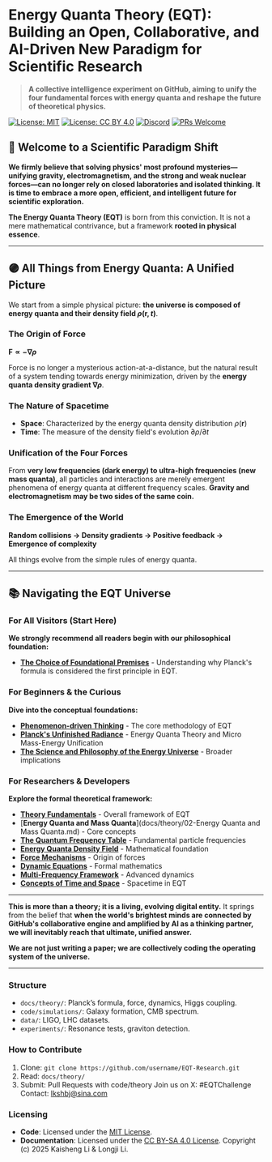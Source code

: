 # Energy Quanta Theory (EQT): Building an Open, Collaborative, and AI-Driven New Paradigm for Scientific Research

> **A collective intelligence experiment on GitHub, aiming to unify the four fundamental forces with energy quanta and reshape the future of theoretical physics.**

[![License: MIT](https://img.shields.io/badge/License-MIT-green.svg)](LICENSE-CODE)
[![License: CC BY 4.0](https://img.shields.io/badge/License-CC%20BY%204.0-lightgrey.svg)](LICENSE-DOCS)
[![Discord](https://img.shields.io/badge/Discord-Join%20the%20Conversation-7289da)](https://discord.gg/your-actual-link)
[![PRs Welcome](https://img.shields.io/badge/PRs-Welcome-brightgreen.svg)](community/03-contributing.md)

## 🚀 Welcome to a Scientific Paradigm Shift

**We firmly believe that solving physics' most profound mysteries—unifying gravity, electromagnetism, and the strong and weak nuclear forces—can no longer rely on closed laboratories and isolated thinking. It is time to embrace a more open, efficient, and intelligent future for scientific exploration.**

**The Energy Quanta Theory (EQT)** is born from this conviction. It is not a mere mathematical contrivance, but a framework **rooted in physical essence**.

---

## 🟣 All Things from Energy Quanta: A Unified Picture

We start from a simple physical picture: **the universe is composed of energy quanta and their density field $\rho(\mathbf{r}, t)$**.

### The Origin of Force
**$\mathbf{F} \propto -\nabla \rho$**

Force is no longer a mysterious action-at-a-distance, but the natural result of a system tending towards energy minimization, driven by the **energy quanta density gradient $\nabla \rho$**.

### The Nature of Spacetime
- **Space**: Characterized by the energy quanta density distribution $\rho(\mathbf{r})$
- **Time**: The measure of the density field's evolution $\partial \rho / \partial t$

### Unification of the Four Forces
From **very low frequencies (dark energy) to ultra-high frequencies (new mass quanta)**, all particles and interactions are merely emergent phenomena of energy quanta at different frequency scales. **Gravity and electromagnetism may be two sides of the same coin.**

### The Emergence of the World
**Random collisions → Density gradients → Positive feedback → Emergence of complexity**

All things evolve from the simple rules of energy quanta.

---

## 📚 Navigating the EQT Universe

### For All Visitors (Start Here)
**We strongly recommend all readers begin with our philosophical foundation:**

- [**The Choice of Foundational Premises**](docs/Origin/) - Understanding why Planck's formula is considered the first principle in EQT.

### For Beginners & the Curious
**Dive into the conceptual foundations:**

- [**Phenomenon-driven Thinking**](docs/tutorials/Phenomenon-driven-thinking/) - The core methodology of EQT
- [**Planck's Unfinished Radiance**](docs/tutorials/Planck-Unfinished-Radiance/) - Energy Quanta Theory and Micro Mass-Energy Unification
- [**The Science and Philosophy of the Energy Universe**](docs/tutorials/The-Science-and-Philosophy-of-the-Energy-Universe/) - Broader implications

### For Researchers & Developers
**Explore the formal theoretical framework:**

- [**Theory Fundamentals**](docs/theory/01-fundamentals.md) - Overall framework of EQT
- [**Energy Quanta and Mass Quanta**](docs/theory/02-Energy Quanta and Mass Quanta.md) - Core concepts
- [**The Quantum Frequency Table**](docs/theory/03-The-Quantum-Frequency-Table.md) - Fundamental particle frequencies
- [**Energy Quanta Density Field**](docs/theory/04-Energy-Quanta-Density-Field.md) - Mathematical foundation
- [**Force Mechanisms**](docs/theory/05-Force.md) - Origin of forces
- [**Dynamic Equations**](docs/theory/06-Dynamic-Equations-of-Energy-Quanta-Theory.md) - Formal mathematics
- [**Multi-Frequency Framework**](docs/theory/07-Multi-Frequency-Framework-and-Co-Frequency-Resonance-Mechanism.md) - Advanced dynamics
- [**Concepts of Time and Space**](docs/theory/08-The-Concepts-of-Time-and-Space-in-Energy-Quanta-Theory.md) - Spacetime in EQT

---

**This is more than a theory; it is a living, evolving digital entity.** It springs from the belief that **when the world's brightest minds are connected by GitHub's collaborative engine and amplified by AI as a thinking partner, we will inevitably reach that ultimate, unified answer.**

**We are not just writing a paper; we are collectively coding the operating system of the universe.**

---

### Structure
- `docs/theory/`: Planck’s formula, force, dynamics, Higgs coupling.
- `code/simulations/`: Galaxy formation, CMB spectrum.
- `data/`: LIGO, LHC datasets.
- `experiments/`: Resonance tests, graviton detection.


### How to Contribute
1. Clone: `git clone https://github.com/username/EQT-Research.git`
2. Read: `docs/theory/`
3. Submit: Pull Requests with code/theory
Join us on X: #EQTChallenge
Contact: lkshbj@sina.com
### Licensing
- **Code**: Licensed under the [MIT License](LICENSE-CODE).
- **Documentation**: Licensed under the [CC BY-SA 4.0 License](LICENSE-DOCS).
Copyright (c) 2025 Kaisheng Li & Longji Li.
